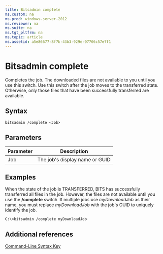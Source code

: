 ```yaml
---
title: Bitsadmin complete
ms.custom: na
ms.prod: windows-server-2012
ms.reviewer: na
ms.suite: na
ms.tgt_pltfrm: na
ms.topic: article
ms.assetid: a5e86677-8f7b-43b3-929e-97706c57e7f1
---
```

# Bitsadmin complete
Completes the job. The downloaded files are not available to you until you use this switch. Use this switch after the job moves to the transferred state. Otherwise, only those files that have been successfully transferred are available.

## Syntax

```
bitsadmin /complete <Job>
```

## Parameters

|Parameter|Description|
|-------------|---------------|
|Job|The job's display name or GUID|

## <a name="BKMK_examples"></a>Examples
When the state of the job is TRANSFERRED, BITS has successfully transferred all files in the job. However, the files are not available until you use the **/complete** switch. If multiple jobs use *myDownloadJob* as their name, you must replace *myDownloadJob* with the job's GUID to uniquely identify the job.

```
C:\>bitsadmin /complete myDownloadJob
```

## Additional references
[Command-Line Syntax Key](../Command-Line-Syntax-Key.md)


